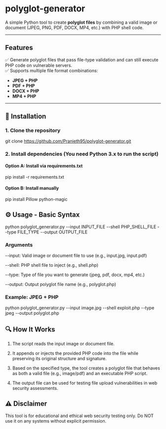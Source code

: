 #  polyglot-generator

A simple Python tool to create **polyglot files** by combining a valid image or document (JPEG, PNG, PDF, DOCX, MP4, etc.) with PHP shell code.

---

##  Features

✅ Generate polyglot files that pass file-type validation and can still execute PHP code on vulnerable servers.  
✅ Supports multiple file format combinations:

-  **JPEG + PHP**
-  **PDF + PHP**
-  **DOCX + PHP**
-  **MP4 + PHP**

---

## 🚀 Installation

### 1. Clone the repository
git clone https://github.com/Pranieth95/polyglot-generator.git

### 2. Install dependencies (You need Python 3.x to run the script)

#### Option A: Install via requirements.txt
pip install -r requirements.txt

#### Option B: Install manually
pip install Pillow python-magic

## ⚙️ Usage - Basic Syntax
python polyglot_generator.py --input INPUT_FILE --shell PHP_SHELL_FILE --type FILE_TYPE --output OUTPUT_FILE

### Arguments
--input: Valid image or document file to use (e.g., input.jpg, input.pdf)

--shell: PHP shell file to inject (e.g., shell.php)

--type: Type of file you want to generate (jpeg, pdf, docx, mp4, etc.)

--output: Output polyglot file name (e.g., polyglot.php)

### Example: JPEG + PHP
python polyglot_generator.py --input image.jpg --shell exploit.php --type jpeg --output polyglot.php

## 🔍 How It Works
1) The script reads the input image or document file.

2) It appends or injects the provided PHP code into the file while preserving its original structure and signature.

3) Based on the specified type, the tool creates a polyglot file that behaves as both a valid file (e.g., image/pdf) and an executable PHP script.

4) The output file can be used for testing file upload vulnerabilities in web security assessments.

 ## ⚠️ Disclaimer
This tool is for educational and ethical web security testing only. Do NOT use it on any systems without explicit permission.
